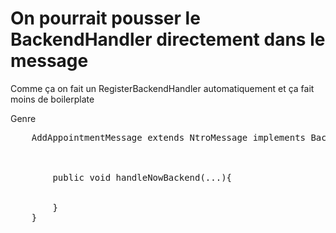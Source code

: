 # On pourrait pousser le BackendHandler directement dans le message

Comme ça on fait un RegisterBackendHandler automatiquement et ça fait moins de boilerplate

Genre 

<pre>
    AddAppointmentMessage extends NtroMessage implements BackendMessageHandler {



        public void handleNowBackend(...){


        }
    }

</pre>

